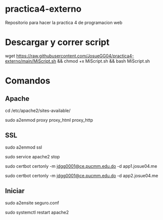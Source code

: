 # practica4-externo
Repositorio para hacer la practica 4 de programacion web

# Descargar y correr script
wget https://raw.githubusercontent.com/JosueGG04/practica4-externo/main/MiScript.sh && chmod +x MiScript.sh && bash MiScript.sh

# Comandos
## Apache
cd /etc/apache2/sites-available/

sudo a2enmod proxy proxy_html proxy_http

## SSL
sudo a2enmod ssl

sudo service apache2 stop

 
sudo certbot certonly -m jdgg0001@ce.pucmm.edu.do -d app1.josue04.me

sudo certbot certonly -m jdgg0001@ce.pucmm.edu.do -d app2.josue04.me

## Iniciar
sudo a2ensite seguro.conf

sudo systemctl restart apache2